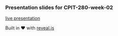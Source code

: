### Presentation slides for CPIT-280-week-02

[live presentation](https://kaucpit280.github.io/slides-02/index.html)

Built in :heart: with [reveal.js](https://github.com/hakimel/reveal.js)
